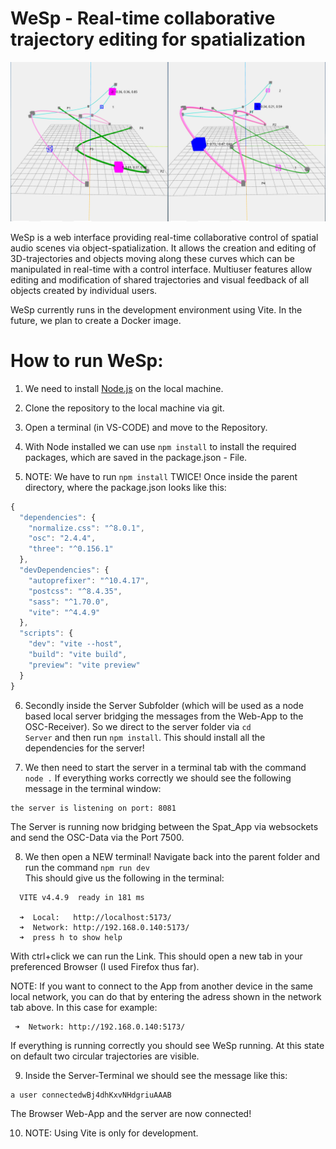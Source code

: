 # WeSp - Real-time collaborative trajectory editing for spatialization

![Example Image](images/wesp_teaser.png 'Example Image Title')

WeSp is a web interface providing real-time collaborative control
of spatial audio scenes via object-spatialization. It allows the creation and editing of 3D-trajectories and objects moving along these
curves which can be manipulated in real-time with a control interface. Multiuser features allow editing and modification of shared
trajectories and visual feedback of all objects created by individual
users.

WeSp currently runs in the development environment using Vite. In the future, we plan to create a Docker image.

# How to run WeSp:

1. We need to install [Node.js](https://nodejs.org/de) on the local machine.

2. Clone the repository to the local machine via git.

3. Open a terminal (in VS-CODE) and move to the Repository.

4. With Node installed we can use <code>npm install</code> to install the required packages, which are saved in the package.json - File.

5. NOTE: We have to run <code>npm install</code> TWICE! Once inside the parent directory, where the package.json looks like this:

```javascript
{
  "dependencies": {
    "normalize.css": "^8.0.1",
    "osc": "2.4.4",
    "three": "^0.156.1"
  },
  "devDependencies": {
    "autoprefixer": "^10.4.17",
    "postcss": "^8.4.35",
    "sass": "^1.70.0",
    "vite": "^4.4.9"
  },
  "scripts": {
    "dev": "vite --host",
    "build": "vite build",
    "preview": "vite preview"
  }
}

```

6. Secondly inside the Server Subfolder (which will be used as a node based local server bridging the messages from the Web-App to the OSC-Receiver).
   So we direct to the server folder via <code>cd Server</code> and then run <code>npm install</code>. This should install all the dependencies for the server!

7. We then need to start the server in a terminal tab with the command <code>node .</code>
   If everything works correctly we should see the following message in the terminal window:

```
the server is listening on port: 8081
```

The Server is running now bridging between the Spat_App via websockets and send the OSC-Data via the Port 7500.

8. We then open a NEW terminal! Navigate back into the parent folder and run the command
   <code>npm run dev</code><br>
   This should give us the following in the terminal:

```
  VITE v4.4.9  ready in 181 ms

  ➜  Local:   http://localhost:5173/
  ➜  Network: http://192.168.0.140:5173/
  ➜  press h to show help
```

With ctrl+click we can run the Link. This should open a new tab in your preferenced Browser (I used Firefox thus far).

NOTE: If you want to connect to the App from another device in the same local network, you can do that by entering the adress shown in the network tab above. In this case for example:

```
 ➜  Network: http://192.168.0.140:5173/
```

If everything is running correctly you should see WeSp running. At this state on default two circular trajectories are visible.

9. Inside the Server-Terminal we should see the message like this:

```
a user connectedwBj4dhKxvNHdgriuAAAB
```

The Browser Web-App and the server are now connected!

10. NOTE: Using Vite is only for development.

